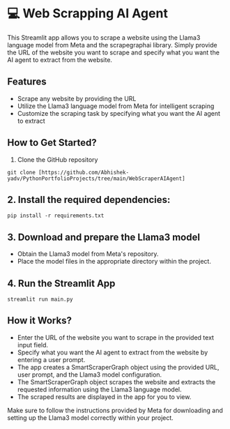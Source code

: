 # 💻 Web Scrapping AI Agent

This Streamlit app allows you to scrape a website using the Llama3 language model
from Meta and the scrapegraphai library. Simply provide the URL of the website
you want to scrape and specify what you want the AI agent to extract from the website.

## Features

- Scrape any website by providing the URL
- Utilize the Llama3 language model from Meta for intelligent scraping
- Customize the scraping task by specifying what you want the AI agent to extract

## How to Get Started?
1. Clone the GitHub repository
```
git clone [https://github.com/Abhishek-yadv/PythonPortfolioProjects/tree/main/WebScraperAIAgent]
```

## 2. Install the required dependencies:
```
pip install -r requirements.txt
```

## 3. Download and prepare the Llama3 model
- Obtain the Llama3 model from Meta's repository.
- Place the model files in the appropriate directory within the project.

## 4. Run the Streamlit App
```
streamlit run main.py
```

## How it Works?
- Enter the URL of the website you want to scrape in the provided text input field.
- Specify what you want the AI agent to extract from the website by entering a user prompt.
- The app creates a SmartScraperGraph object using the provided URL, user prompt, and the Llama3 model configuration.
- The SmartScraperGraph object scrapes the website and extracts the requested information using the Llama3 language model.
- The scraped results are displayed in the app for you to view.


Make sure to follow the instructions provided by Meta for downloading and setting up the Llama3 model
correctly within your project.

